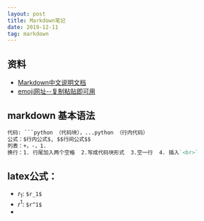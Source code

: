 ```yaml
---
layout: post
title: Markdown笔记
date: 2019-12-11 
tag: markdown
---
```


## 资料
- [Markdown中文说明文档](https://xianbai.me/learn-md/article/)
- [emoji网址--复制粘贴即可用](http://emojihomepage.com/)

## markdown 基本语法

```reStructuredText
代码: ```python （代码块），...python （行内代码）
公式：$行内公式$, $$行间公式$$
列表：+，-，1.
换行：1. 行尾加入两个空格  2.写成代码块形式  3.空一行  4. 插入`<br>`
```

## latex公式：

- $r_1$:  `$r_1$`
- $r^1$: `$r^1$`
- 

